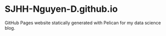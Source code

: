 # SJHH-Nguyen-D.github.io
GitHub Pages website statically generated with Pelican for my data science blog.
